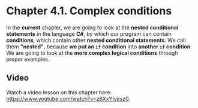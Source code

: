 # Chapter 4.1. Complex conditions

In the **current** chapter, we are going to look at the **nested conditional statements** in the language **C#**, by which our program can contain **conditions**, which contain other **nested conditional statements**. We call them **"nested"**, because **we put an `if` condition** into **another `if` condition**. We are going to look at the **more complex logical conditions** through proper examples.

## Video
<div class="video-player">
  Watch a video lesson on this chapter here: <a target="_blank"
  href="https://www.youtube.com/watch?v=z8XxYIyesz0">
  https://www.youtube.com/watch?v=z8XxYIyesz0</a>.
</div>
